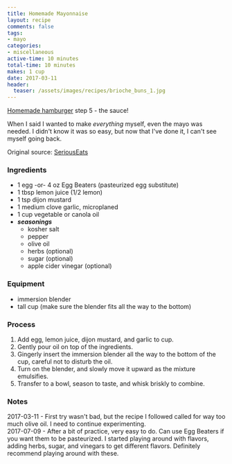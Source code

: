 ```yaml
---
title: Homemade Mayonnaise
layout: recipe
comments: false
tags:
- mayo
categories:
- miscellaneous
active-time: 10 minutes
total-time: 10 minutes
makes: 1 cup
date: 2017-03-11
header:
  teaser: /assets/images/recipes/brioche_buns_1.jpg
---
```

[Homemade hamburger](/blog/homemade-hamburgers/) step 5 - the sauce!

<!--more-->

When I said I wanted to make _everything_ myself, even the mayo was needed. I didn't know it was so easy, but now that I've done it, I can't see myself going back.

Original source: [SeriousEats](http://www.seriouseats.com/recipes/2011/10/two-minute-mayonnaise.html)

### Ingredients
+ 1 egg -or- 4 oz Egg Beaters (pasteurized egg substitute)
+ 1 tbsp lemon juice (1/2 lemon)
+ 1 tsp dijon mustard
+ 1 medium clove garlic, microplaned
+ 1 cup vegetable or canola oil
+ ***seasonings***
  + kosher salt
  + pepper
  + olive oil
  + herbs (optional)
  + sugar (optional)
  + apple cider vinegar (optional)

### Equipment
+ immersion blender
+ tall cup (make sure the blender fits all the way to the bottom)

### Process
1. Add egg, lemon juice, dijon mustard, and garlic to cup.
2. Gently pour oil on top of the ingredients.
3. Gingerly insert the immersion blender all the way to the bottom of the cup, careful not to disturb the oil.
4. Turn on the blender, and slowly move it upward as the mixture emulsifies.
5. Transfer to a bowl, season to taste, and whisk briskly to combine.

### Notes
2017-03-11 - First try wasn't bad, but the recipe I followed called for way too much olive oil. I need to continue experimenting.  
2017-07-09 - After a bit of practice, very easy to do. Can use Egg Beaters if you want them to be pasteurized. I started playing around with flavors, adding herbs, sugar, and vinegars to get different flavors. Definitely recommend playing around with these.
